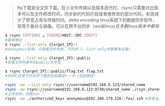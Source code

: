 >ftp下载是全文件下载。在小文件传输以及版本迭代时，rsync只需要对比版本号以及文件修改时间，同步新的代码片段或者被修改的部分代码，有效减少了带宽占用与传输时间。*delta encoding* linux系统下的数据同步软件，常用于备份与镜像。可以在跨平台同步（win&linux)*在多数linux版本中都有*
```bash
$ rsync [OPTION] … [USER@]HOST::SRC [DEST]
#基本格式
$ rsync --list-only {target_IP}::
#anonymous登录，只查看文件列表，不同步.(--list-only参数基本必备)

$ rsync --list-only {target_IP}::public
#查看文件列表中的public文件夹

$ rsync {target_IP}::public/flag.txt flag.txt
#将SRC目录下的文件下载到目标路径(~)中（当前路径）

rsync -av --list-only rsync://username@192.168.0.123/shared_name
rsync -av rsync://username@192.168.0.123:8730/shared_name ./rsyn_shared
#上传文件，获取ssh
rsync -av ./authorized_keys anonymous@192.168.179.126::fox/.ssh #目录会自动创建
```



